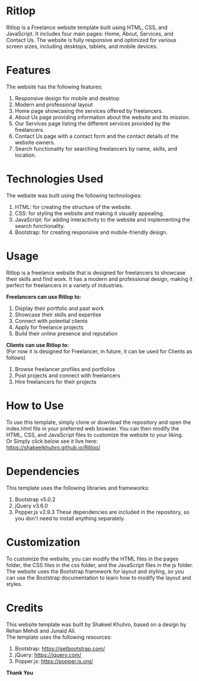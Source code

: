 # Ritlop 
Ritlop is a Freelance website template built using HTML, CSS, and JavaScript. It includes four main pages: Home, About, Services, and Contact Us. The website is fully responsive and optimized for various screen sizes, including desktops, tablets, and mobile devices.

# Features
The website has the following features:

1. Responsive design for mobile and desktop
1. Modern and professional layout
1. Home page showcasing the services offered by freelancers.
1. About Us page providing information about the website and its mission.
1. Our Services page listing the different services provided by the freelancers.
1. Contact Us page with a contact form and the contact details of the website owners.
1. Search functionality for searching freelancers by name, skills, and location.

# Technologies Used
The website was built using the following technologies:

1. HTML: for creating the structure of the website.
1. CSS: for styling the website and making it visually appealing.
1. JavaScript: for adding interactivity to the website and implementing the search functionality.
1. Bootstrap: for creating responsive and mobile-friendly design.

# Usage
Ritlop is a freelance website that is designed for freelancers to showcase their skills and find work. It has a modern and professional design, making it perfect for freelancers in a variety of industries.

**Freelancers can use Ritlop to:**
1. Display their portfolio and past work
1. Showcase their skills and expertise
1. Connect with potential clients
1. Apply for freelance projects
1. Build their online presence and reputation

**Clients can use Ritlop to:** <br>
(For now it is designed for Freelancer, in future, it can be used for Clients as follows)
1. Browse freelancer profiles and portfolios
1. Post projects and connect with freelancers
1. Hire freelancers for their projects


# How to Use
To use this template, simply clone or download the repository and open the index.html file in your preferred web browser. You can then modify the HTML, CSS, and JavaScript files to customize the website to your liking.<br>
Or Simply click below see it live here: <br>
https://shakeelkhuhro.github.io/Ritlop/

# Dependencies
This template uses the following libraries and frameworks:

1. Bootstrap v5.0.2
1. jQuery v3.6.0
1. Popper.js v2.9.3
These dependencies are included in the repository, so you don't need to install anything separately.

# Customization
To customize the website, you can modify the HTML files in the pages folder, the CSS files in the css folder, and the JavaScript files in the js folder.<br> The website uses the Bootstrap framework for layout and styling, so you can use the Bootstrap documentation to learn how to modify the layout and styles.

# Credits
This website template was built by Shakeel Khuhro, based on a design by Rehan Mehdi and Junaid Ali.<br> The template uses the following resources:

1. Bootstrap: https://getbootstrap.com/
1. jQuery: https://jquery.com/
1. Popper.js: https://popper.js.org/

**Thank You**
